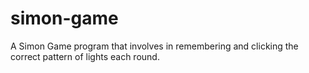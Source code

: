# simon-game
A Simon Game program that involves in remembering and clicking the correct pattern of lights each round.
